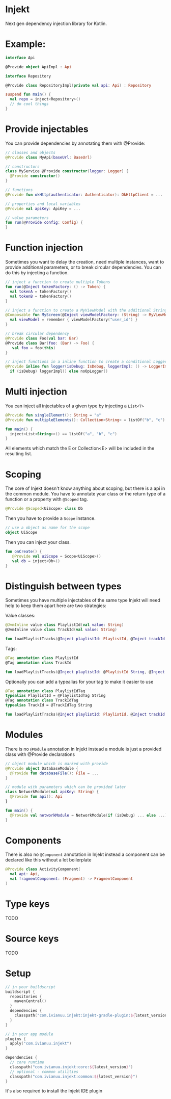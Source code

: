# Injekt

Next gen dependency injection library for Kotlin.
# Example:
```kotlin
interface Api

@Provide object ApiImpl : Api

interface Repository

@Provide class RepositoryImpl(private val api: Api) : Repository

suspend fun main() {
  val repo = inject<Repository>()
  // do cool things
}
```

# Provide injectables
You can provide dependencies by annotating them with @Provide:
```kotlin
// classes and objects
@Provide class MyApi(baseUrl: BaseUrl)

// constructors
class MyService @Provide constructor(logger: Logger) {
  @Provide constructor()
}

// functions
@Provide fun okHttp(authenticator: Authenticator): OkHttpClient = ...

// properties and local variables
@Provide val apiKey: ApiKey = ...

// value parameters
fun run(@Provide config: Config) {
}
```

# Function injection
Sometimes you want to delay the creation, need multiple instances, want to provide additional parameters,
or to break circular dependencies.
You can do this by injecting a function.
```kotlin
// inject a function to create multiple Tokens
fun run(@Inject tokenFactory: () -> Token) {
  val tokenA = tokenFactory()
  val tokenB = tokenFactory()
}

// inject a function to create a MyViewModel with the additional String parameter
@Composable fun MyScreen(@Inject viewModelFactory: (String) -> MyViewModel) {
  val viewModel = remember { viewModelFactory("user_id") }
}

// break circular dependency
@Provide class Foo(val bar: Bar)
@Provide class Bar(foo: (Bar) -> Foo) {
   val foo = foo(this)
}

// inject functions in a inline function to create a conditional Logger with zero overhead
@Provide inline fun logger(isDebug: IsDebug, loggerImpl: () -> LoggerImpl, noOpLogger: () -> NoOpLogger): Logger =
  if (isDebug) loggerImpl() else noOpLogger()
```

# Multi injection
You can inject all injectables of a given type by injecting a ```List<T>```
```kotlin
@Provide fun singleElement(): String = "a"
@Provide fun multipleElements(): Collection<String> = listOf("b", "c")

fun main() {
  inject<List<String>>() == listOf("a", "b", "c")
}
```
All elements which match the E or Collection\<E\> will be included in the resulting list.

# Scoping
The core of Injekt doesn't know anything about scoping, but there is a api in the common module.
You have to annotate your class or the return type of a function or a property with ```@Scoped``` tag.
```kotlin
@Provide @Scoped<UiScope> class Db
```
Then you have to provide a ```Scope``` instance.
```kotlin
// use a object as name for the scope
object UiScope
```
Then you can inject your class.
```kotlin
fun onCreate() {
   @Provide val uiScope = Scope<UiScope>()
   val db = inject<Db>()
}
```

# Distinguish between types
Sometimes you have multiple injectables of the same type
Injekt will need help to keep them apart here are two strategies:

Value classes:
```kotlin
@JvmInline value class PlaylistId(val value: String)
@JvmInline value class TrackId(val value: String)

fun loadPlaylistTracks(@Inject playlistId: PlaylistId, @Inject trackId: TrackId): List<Track> = ...
```

Tags:
```kotlin
@Tag annotation class PlaylistId
@Tag annotation class TrackId

fun loadPlaylistTracks(@Inject playlistId: @PlaylistId String, @Inject trackId: @TrackId String): List<Track> = ...
```

Optionally you can add a typealias for your tag to make it easier to use
```kotlin
@Tag annotation class PlaylistIdTag
typealias PlaylistId = @PlaylistIdTag String
@Tag annotation class TrackIdTag
typealias TrackId = @TrackIdTag String

fun loadPlaylistTracks(@Inject playlistId: PlaylistId, @Inject trackId: TrackId): List<Track> = ...
```

# Modules
There is no ```@Module``` annotation in Injekt instead a module is just a provided class with
@Provide declarations
```kotlin
// object module which is marked with provide
@Provide object DatabaseModule {
  @Provide fun databaseFile(): File = ...
}

// module with parameters which can be provided later
class NetworkModule(val apiKey: String) {
  @Provide fun api(): Api
}

fun main() {
  @Provide val networkModule = NetworkModule(if (isDebug) ... else ...)
}
```

# Components
There is also no ```@Component``` annotation in Injekt instead a component can be declared
like this without a lot boilerplate
```kotlin
@Provide class ActivityComponent(
  val api: Api,
  val fragmentComponent: (Fragment) -> FragmentComponent
)
```

# Type keys
TODO

# Source keys
TODO

# Setup
```kotlin
// in your buildscript
buildscript {
  repositories {
    mavenCentral()
  }
  dependencies {
    classpath("com.ivianuu.injekt:injekt-gradle-plugin:${latest_version}")
  }
}

// in your app module
plugins {
  apply("com.ivianuu.injekt")
}

dependencies {
  // core runtime
  classpath("com.ivianuu.injekt:core:${latest_version}")
  // optional - common utilities
  classpath("com.ivianuu.injekt:common:${latest_version}")
}
```
It's also required to install the Injekt IDE plugin
